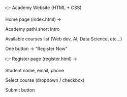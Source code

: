 👉 Academy Website (HTML + CSS)

Home page (index.html) →

Academy pathi short intro

Available courses list (Web dev, AI, Data Science, etc…)

One button → “Register Now”



👉 Register page (register.html) →

Student name, email, phone

Select course (dropdown / checkbox)

Submit button
